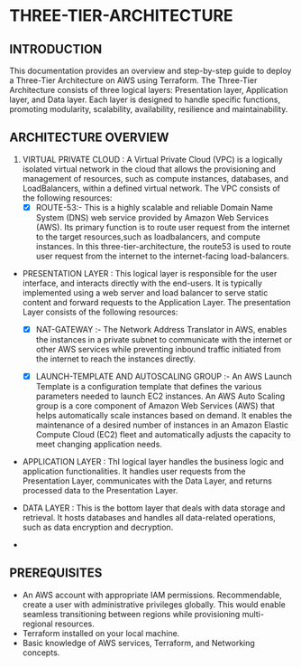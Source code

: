 # THREE-TIER-ARCHITECTURE

## INTRODUCTION
This documentation provides an overview and step-by-step guide to deploy a Three-Tier Architecture on AWS using Terraform. The Three-Tier Architecture consists of three logical layers: Presentation layer, Application layer, and Data layer. Each layer is designed to handle specific functions, promoting modularity, scalability, availability, resilience and maintainability.

## ARCHITECTURE OVERVIEW
1. VIRTUAL PRIVATE CLOUD : A Virtual Private Cloud (VPC) is a logically isolated virtual network in the cloud that allows the provisioning and management of resources, such as compute instances, databases, and LoadBalancers, within a defined virtual network.
  The VPC consists of the following resources:
     - [x] ROUTE-53:- This is a highly scalable and reliable Domain Name System (DNS) web service provided by Amazon Web Services (AWS).
           Its primary function is to route user request from the internet to the target resources,such as loadbalancers, and compute 
           instances. In this three-tier-architecture, the route53 is used to route user request from the internet to the internet-facing            load-balancers.
  
- PRESENTATION LAYER : This logical layer is responsible  for the user interface, and interacts directly with the end-users. It is typically implemented using a web server and load balancer to serve static content and forward requests to the Application Layer.
  The presentation Layer consists of the following resources:
  
    - [x] NAT-GATEWAY :- The Network Address Translator in AWS, enables the instances in a private subnet to  communicate with the internet or other AWS services while preventing inbound traffic initiated from the internet to reach the instances directly.
          
    - [x] LAUNCH-TEMPLATE AND AUTOSCALING GROUP :- An AWS Launch Template is a configuration template that defines the various parameters needed to launch EC2 instances. An AWS Auto Scaling group is a core component of Amazon Web Services (AWS) that helps automatically scale instances based on demand. It enables the maintenance of a desired number of instances in an Amazon Elastic Compute Cloud (EC2) fleet and automatically adjusts the capacity to meet changing application needs.
  
- APPLICATION LAYER : ThI logical layer handles the business logic and application functionalities. It handles user requests from the Presentation Layer, communicates with the Data Layer, and returns processed data to the Presentation Layer.
- DATA LAYER : This is the bottom layer that deals with data storage and retrieval. It hosts databases and handles all data-related operations, such as data encryption and decryption.
- 
## PREREQUISITES
- An AWS account with appropriate IAM permissions. Recommendable, create a user with administrative privileges globally. This would enable seamless transitioning between regions while provisioning multi-regional resources.
- Terraform installed on your local machine.
- Basic knowledge of AWS services, Terraform, and Networking concepts.
